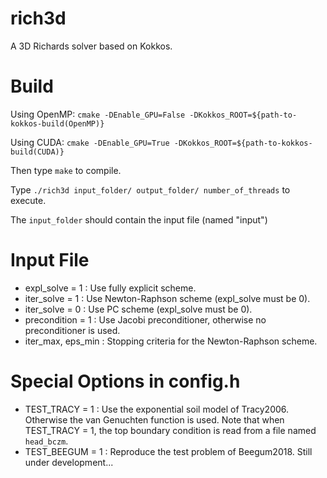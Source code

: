 # rich3d

A 3D Richards solver based on Kokkos.

# Build

Using OpenMP:
`cmake -DEnable_GPU=False -DKokkos_ROOT=${path-to-kokkos-build(OpenMP)}`

Using CUDA:
`cmake -DEnable_GPU=True -DKokkos_ROOT=${path-to-kokkos-build(CUDA)}`

Then type `make` to compile.

Type `./rich3d input_folder/ output_folder/ number_of_threads` to execute.

The `input_folder` should contain the input file (named "input")

# Input File
 - expl_solve = 1 : Use fully explicit scheme.
 - iter_solve = 1 : Use Newton-Raphson scheme (expl_solve must be 0).
 - iter_solve = 0 : Use PC scheme (expl_solve must be 0).
 - precondition = 1 : Use Jacobi preconditioner, otherwise no preconditioner is used.
 - iter_max, eps_min : Stopping criteria for the Newton-Raphson scheme.

# Special Options in config.h
 - TEST_TRACY = 1 : Use the exponential soil model of Tracy2006. Otherwise the van Genuchten function is used. Note that when TEST_TRACY = 1, the top boundary condition is read from a file named `head_bczm`.
 - TEST_BEEGUM = 1 : Reproduce the test problem of Beegum2018. Still under development...
